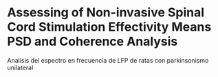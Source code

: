 # Assessing of Non-invasive Spinal Cord Stimulation Effectivity Means PSD and Coherence Analysis  

Analisis del espectro en frecuencia de LFP de ratas con parkinsonismo unilateral








